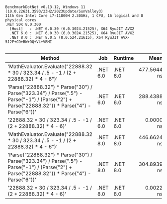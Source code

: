 ```

BenchmarkDotNet v0.13.12, Windows 11 (10.0.22631.3593/23H2/2023Update/SunValley3)
11th Gen Intel Core i7-11800H 2.30GHz, 1 CPU, 16 logical and 8 physical cores
.NET SDK 8.0.300
  [Host]   : .NET 6.0.30 (6.0.3024.21525), X64 RyuJIT AVX2
  .NET 6.0 : .NET 6.0.30 (6.0.3024.21525), X64 RyuJIT AVX2
  .NET 8.0 : .NET 8.0.5 (8.0.524.21615), X64 RyuJIT AVX-512F+CD+BW+DQ+VL+VBMI


```
| Method                                                                                                                                        | Job      | Runtime  | Mean        | Error     | StdDev    | Median      | Allocated |
|---------------------------------------------------------------------------------------------------------------------------------------------- |--------- |--------- |------------:|----------:|----------:|------------:|----------:|
| &#39;MathEvaluator.Evaluate(&quot;22888.32 * 30 / 323.34 / .5 - -1 / (2 + 22888.32) * 4 - 6&quot;)&#39;                                                         | .NET 6.0 | .NET 6.0 | 477.5644 ns | 2.4669 ns | 2.1869 ns | 477.3509 ns |         - |
| &#39;Parse(&quot;22888.32&quot;) * Parse(&quot;30&quot;) / Parse(&quot;323.34&quot;) / Parse(&quot;.5&quot;) - Parse(&quot;-1&quot;) / (Parse(&quot;2&quot;) + Parse(&quot;22888.32&quot;)) * Parse(&quot;4&quot;) - Parse(&quot;6&quot;))&#39; | .NET 6.0 | .NET 6.0 | 288.4388 ns | 2.0145 ns | 1.8844 ns | 288.3823 ns |         - |
| &#39;22888.32 * 30 / 323.34 / .5 - -1 / (2 + 22888.32) * 4 - 6)&#39;                                                                                  | .NET 6.0 | .NET 6.0 |   0.0000 ns | 0.0000 ns | 0.0000 ns |   0.0000 ns |         - |
| &#39;MathEvaluator.Evaluate(&quot;22888.32 * 30 / 323.34 / .5 - -1 / (2 + 22888.32) * 4 - 6&quot;)&#39;                                                         | .NET 8.0 | .NET 8.0 | 446.6624 ns | 4.3340 ns | 4.0540 ns | 444.5351 ns |         - |
| &#39;Parse(&quot;22888.32&quot;) * Parse(&quot;30&quot;) / Parse(&quot;323.34&quot;) / Parse(&quot;.5&quot;) - Parse(&quot;-1&quot;) / (Parse(&quot;2&quot;) + Parse(&quot;22888.32&quot;)) * Parse(&quot;4&quot;) - Parse(&quot;6&quot;))&#39; | .NET 8.0 | .NET 8.0 | 304.8939 ns | 2.7156 ns | 2.5401 ns | 304.6765 ns |         - |
| &#39;22888.32 * 30 / 323.34 / .5 - -1 / (2 + 22888.32) * 4 - 6)&#39;                                                                                  | .NET 8.0 | .NET 8.0 |   0.0022 ns | 0.0041 ns | 0.0036 ns |   0.0000 ns |         - |
